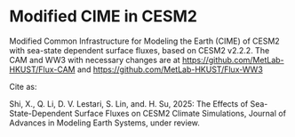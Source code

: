 # Modified CIME in CESM2

Modified Common Infrastructure for Modeling the Earth (CIME) of CESM2 with sea-state dependent surface fluxes, based on CESM2 v2.2.2. The CAM and WW3 with necessary changes are at https://github.com/MetLab-HKUST/Flux-CAM and https://github.com/MetLab-HKUST/Flux-WW3

Cite as:

Shi, X., Q. Li, D. V. Lestari, S. Lin, and. H. Su, 2025: The Effects of Sea-State-Dependent Surface Fluxes on CESM2 Climate Simulations, Journal of Advances in Modeling Earth Systems, under review.
